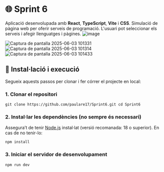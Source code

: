 # 🌐 Sprint 6

Aplicació desenvolupada amb **React**, **TypeScript**, **Vite** i **CSS**.
Simulació de pàgina web per oferir serveis de programació. L'usuari pot seleccionar els serveis i afegir llenguatges i pàgines. 
![image](https://github.com/user-attachments/assets/63a55bae-b190-4846-b6a6-6424e910c604)

![Captura de pantalla 2025-06-03 101331](https://github.com/user-attachments/assets/e22a3399-86f8-417f-8c09-b19a5e969efd)
![Captura de pantalla 2025-06-03 101314](https://github.com/user-attachments/assets/d2f1035e-32d0-4ecb-99c5-ecd80fcd6ee1)
![Captura de pantalla 2025-06-03 101433](https://github.com/user-attachments/assets/dd397459-a39b-4143-955c-1cc8b37c2161)


## 🚀 Instal·lació i execució

Segueix aquests passos per clonar i fer córrer el projecte en local:

### 1. Clonar el repositori

`git clone https://github.com/paulare17/Sprint6.git
cd Sprint6`

### 2. Instal·lar les dependències (no sempre és necessari)

Assegura’t de tenir [Node.js](https://nodejs.org/) instal·lat (versió recomanada: 18 o superior). En cas de no tenir-lo:

`npm install`

### 3. Iniciar el servidor de desenvolupament

`npm run dev`
